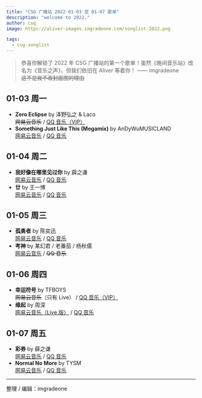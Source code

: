 ```yaml
---
title: "CSG 广播站 2022-01-03 至 01-07 歌单"
description: "welcome to 2022."
author: csg
image: https://aliver-images.imgradeone.com/songlist-2022.png

tags:
  - csg-songlist
---
```


> 恭喜你解锁了 2022 年 CSG 广播站的第一个歌单！虽然《晚间音乐站》改名为《音乐之声》，但我们依旧在 Aliver 等着你！ —— imgradeone  
> ~~这不是我不改封面图的理由~~

## 01-03 周一

- **Zero Eclipse** by 泽野弘之 & Laco  
  ~~网易云音乐~~ / [QQ 音乐（VIP）](https://y.qq.com/n/ryqq/songDetail/003XmXx00S53vQ)
- **Something Just Like This (Megamix)** by AnDyWuMUSICLAND  
  [网易云音乐](https://music.163.com/song?id=471565537) / [QQ 音乐](https://y.qq.com/n/ryqq/songDetail/201944692)

## 01-04 周二

- **我好像在哪里见过你** by 薛之谦  
  [网易云音乐](https://music.163.com/song?id=417859631) / [QQ 音乐](https://y.qq.com/n/ryqq/songDetail/004VBMk71TdUuR)
- **廿** by 王一博  
  [网易云音乐](https://music.163.com/song?id=1907710159) / [QQ 音乐](https://y.qq.com/n/ryqq/songDetail/003xRYiK1wYQ0l)

## 01-05 周三

- **孤勇者** by 陈奕迅  
  [网易云音乐](https://music.163.com/song?id=1901371647) / [QQ 音乐](https://y.qq.com/n/ryqq/songDetail/003UkWuI0E8U0l)
- **考神** by 某幻君 / 老番茄 / 杨秋儒  
  [网易云音乐](https://music.163.com/song?id=1461430536) / ~~QQ 音乐~~

## 01-06 周四

- **幸运符号** by TFBOYS  
  ~~网易云音乐~~（只有 Live） / [QQ 音乐（VIP）](https://y.qq.com/n/ryqq/songDetail/004TSbTK0r96FC)
- **缘起** by 周深  
  [网易云音乐（Live 版）](https://music.163.com/song?id=1453361112) / [QQ 音乐](https://y.qq.com/n/ryqq/songDetail/0025BTQa1QyYYA)

## 01-07 周五

- **彩券** by 薛之谦  
  [网易云音乐](https://music.163.com/song?id=1486513704) / [QQ 音乐](https://y.qq.com/n/ryqq/songDetail/0002u6ZH3GSQPl)
- **Normal No More** by TYSM  
  [网易云音乐](https://music.163.com/song?id=1440570723) / [QQ 音乐](https://y.qq.com/n/ryqq/songDetail/002bhRnE14fkIR)


---

整理 / 编辑：imgradeone

